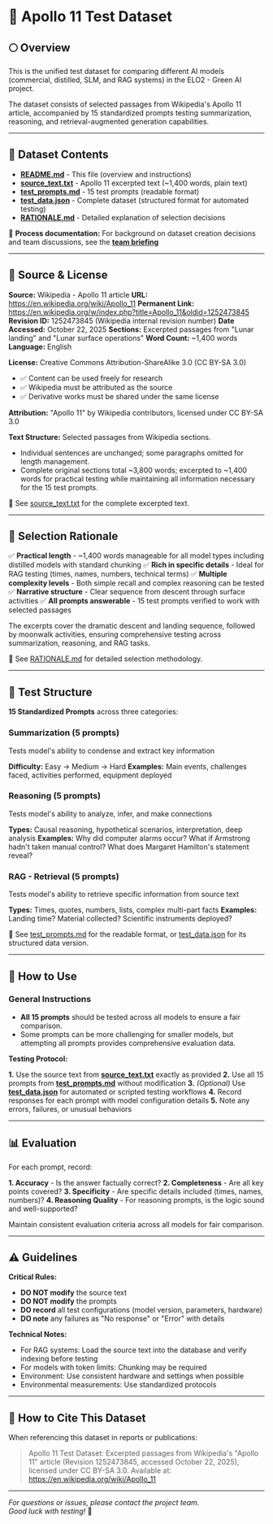 # 🚀 Apollo 11 Test Dataset

## 🌕 Overview

This is the unified test dataset for comparing different AI models (commercial,
distilled, SLM, and RAG systems) in the ELO2 - Green AI project.

The dataset consists of selected passages from Wikipedia's Apollo 11 article,
accompanied by 15 standardized prompts testing summarization, reasoning, and
retrieval-augmented generation capabilities.

---

## 📂 Dataset Contents

- **[README.md][readme]** - This file (overview and instructions)
- **[source_text.txt][source]** - Apollo 11 excerpted text (~1,400 words, plain text)
- **[test_prompts.md][prompts]** - 15 test prompts (readable format)
- **[test_data.json][json]** - Complete dataset (structured format for automated
  testing)
- **[RATIONALE.md][rationale]** - Detailed explanation of selection decisions

📌 **Process documentation:** For background on dataset creation decisions and
team discussions, see the **[team briefing](https://docs.google.com/document/d/1jAE2Y2BJDx014MAXCxyH0-2EgieL_tCxCEeMK4VWBNQ/edit?usp=sharing)**

[readme]: /test_dataset_apollo11/README.md
[source]: /test_dataset_apollo11/source_text.txt
[prompts]: /test_dataset_apollo11/test_prompts.md
[json]: /test_dataset_apollo11/test_data.json
[rationale]: /test_dataset_apollo11/RATIONALE.md

---

## 📄 Source & License

**Source:** Wikipedia - Apollo 11 article
**URL:** <https://en.wikipedia.org/wiki/Apollo_11>
**Permanent Link:** <https://en.wikipedia.org/w/index.php?title=Apollo_11&oldid=1252473845>
**Revision ID:** 1252473845 (Wikipedia internal revision number)
**Date Accessed:** October 22, 2025
**Sections:** Excerpted passages from "Lunar landing" and "Lunar surface
operations"
**Word Count:** ~1,400 words
**Language:** English

**License:** Creative Commons Attribution-ShareAlike 3.0 (CC BY-SA 3.0)

- ✅ Content can be used freely for research
- ✅ Wikipedia must be attributed as the source
- ✅ Derivative works must be shared under the same license

**Attribution:** "Apollo 11" by Wikipedia contributors, licensed under CC BY-SA 3.0

**Text Structure:** Selected passages from Wikipedia sections.

- Individual sentences are unchanged; some paragraphs omitted for length management.
- Complete original sections total ~3,800 words; excerpted to ~1,400 words for
practical testing while maintaining all information necessary for the 15 test prompts.

📌 See [source_text.txt][source] for the complete excerpted text.

---

## 🎯 Selection Rationale

✅ **Practical length** - ~1,400 words manageable for all model types including
distilled models with standard chunking
✅ **Rich in specific details** - Ideal for RAG testing (times, names, numbers,
technical terms)
✅ **Multiple complexity levels** - Both simple recall and complex reasoning can
be tested
✅ **Narrative structure** - Clear sequence from descent through surface
activities
✅ **All prompts answerable** - 15 test prompts verified to work with selected
passages

The excerpts cover the dramatic descent and landing sequence, followed by
moonwalk activities, ensuring comprehensive testing across summarization,
reasoning, and RAG tasks.

📌 See [RATIONALE.md][rationale] for detailed selection methodology.

---

## 📝 Test Structure

**15 Standardized Prompts** across three categories:

### Summarization (5 prompts)

Tests model's ability to condense and extract key information

**Difficulty:** Easy → Medium → Hard
**Examples:** Main events, challenges faced, activities performed, equipment
deployed

### Reasoning (5 prompts)

Tests model's ability to analyze, infer, and make connections

**Types:** Causal reasoning, hypothetical scenarios, interpretation, deep
analysis
**Examples:** Why did computer alarms occur? What if Armstrong hadn't taken
manual control? What does Margaret Hamilton's statement reveal?

### RAG - Retrieval (5 prompts)

Tests model's ability to retrieve specific information from source text

**Types:** Times, quotes, numbers, lists, complex multi-part facts
**Examples:** Landing time? Material collected? Scientific instruments deployed?

📌 See [test_prompts.md][prompts] for the readable format, or [test_data.json][json]
for its structured data version.

---

## 🔧 How to Use

### General Instructions

- **All 15 prompts** should be tested across all models to ensure a fair comparison.
- Some prompts can be more challenging for smaller models,
but attempting all prompts provides comprehensive evaluation data.

**Testing Protocol:**

**1.** Use the source text from **[source_text.txt][source]** exactly as provided
**2.** Use all 15 prompts from **[test_prompts.md][prompts]** without modification
**3.** *(Optional)* Use **[test_data.json][json]** for automated or scripted
   testing workflows
**4.** Record responses for each prompt with model configuration details
**5.** Note any errors, failures, or unusual behaviors

---

## 📊 Evaluation

For each prompt, record:

**1. Accuracy** - Is the answer factually correct?
**2. Completeness** - Are all key points covered?
**3. Specificity** - Are specific details included (times, names, numbers)?
**4. Reasoning Quality** - For reasoning prompts, is the logic sound and
   well-supported?  

Maintain consistent evaluation criteria across all models for fair comparison.

---

## ⚠️ Guidelines

**Critical Rules:**

- **DO NOT modify** the source text
- **DO NOT modify** the prompts
- **DO record** all test configurations (model version, parameters, hardware)
- **DO note** any failures as "No response" or "Error" with details

**Technical Notes:**

- For RAG systems: Load the source text into the database and verify indexing
  before testing
- For models with token limits: Chunking may be required
- Environment: Use consistent hardware and settings when possible
- Environmental measurements: Use standardized protocols

---

## 📖 How to Cite This Dataset

When referencing this dataset in reports or publications:

> Apollo 11 Test Dataset: Excerpted passages from Wikipedia's "Apollo 11" article
> (Revision 1252473845, accessed October 22, 2025), licensed under CC BY-SA 3.0.
> Available at: <https://en.wikipedia.org/wiki/Apollo_11>

---

*For questions or issues, please contact the project team.  
Good luck with testing!* 🚀
